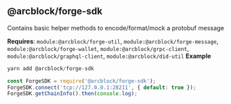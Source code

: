 <a name="module_@arcblock/forge-sdk"></a>

## @arcblock/forge-sdk
Contains basic helper methods to encode/format/mock a protobuf message

**Requires**: <code>module:@arcblock/forge-util</code>, <code>module:@arcblock/forge-message</code>, <code>module:@arcblock/forge-wallet</code>, <code>module:@arcblock/grpc-client</code>, <code>module:@arcblock/graphql-client</code>, <code>module:@arcblock/did-util</code>
**Example**
```js
yarn add @arcblock/forge-sdk

const ForgeSDK = require('@arcblock/forge-sdk');
ForgeSDK.connect('tcp://127.0.0.1:28211', { default: true });
ForgeSDK.getChainInfo().then(console.log);
```
